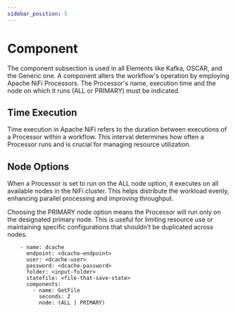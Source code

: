 ```yaml
---
sidebar_position: 5
---
```

# Component


The component subsection is used in all Elements like Kafka, OSCAR, and the Generic one. A component alters the workflow's operation by employing Apache NiFi Processors. The Processor's name, execution time and the node on which it runs (ALL or PRIMARY) must be indicated.


## Time Execution

Time execution in Apache NiFi refers to the duration between executions of a Processor within a workflow. This interval determines how often a Processor runs and is crucial for managing resource utilization.

## Node Options

When a Processor is set to run on the ALL node option, it executes on all available nodes in the NiFi cluster. This helps distribute the workload evenly, enhancing parallel processing and improving throughput.

Choosing the PRIMARY node option means the Processor will run only on the designated primary node. This is useful for limiting resource use or maintaining specific configurations that shouldn’t be duplicated across nodes. 



```
    - name: dcache
      endpoint: <dcache-endpoint>
      user: <dcache-user>
      password: <dcache-password>
      folder: <input-folder>
      statefile: <file-that-save-state>
      components:
        - name: GetFile
          seconds: 2
          node: (ALL | PRIMARY)

```